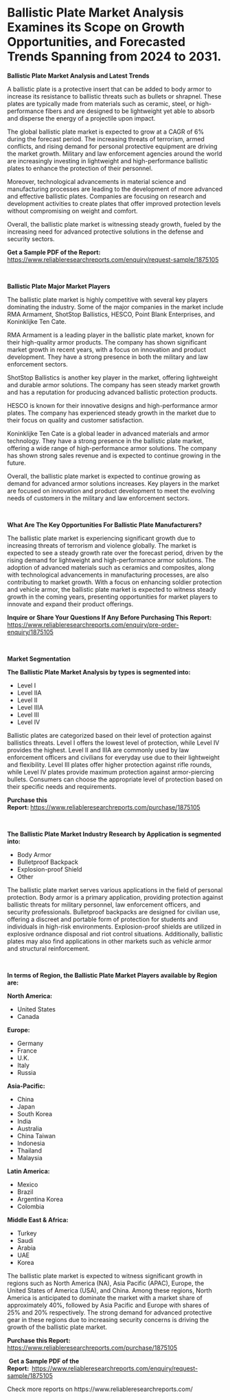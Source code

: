 <p><h1>Ballistic Plate Market Analysis Examines its Scope on Growth Opportunities, and Forecasted Trends Spanning from 2024 to 2031.</h1></p><p><strong>Ballistic Plate Market Analysis and Latest Trends</strong></p>
<p><p>A ballistic plate is a protective insert that can be added to body armor to increase its resistance to ballistic threats such as bullets or shrapnel. These plates are typically made from materials such as ceramic, steel, or high-performance fibers and are designed to be lightweight yet able to absorb and disperse the energy of a projectile upon impact.</p><p>The global ballistic plate market is expected to grow at a CAGR of 6% during the forecast period. The increasing threats of terrorism, armed conflicts, and rising demand for personal protective equipment are driving the market growth. Military and law enforcement agencies around the world are increasingly investing in lightweight and high-performance ballistic plates to enhance the protection of their personnel.</p><p>Moreover, technological advancements in material science and manufacturing processes are leading to the development of more advanced and effective ballistic plates. Companies are focusing on research and development activities to create plates that offer improved protection levels without compromising on weight and comfort.</p><p>Overall, the ballistic plate market is witnessing steady growth, fueled by the increasing need for advanced protective solutions in the defense and security sectors.</p></p>
<p><strong>Get a Sample PDF of the Report:&nbsp;</strong> <a href="https://www.reliableresearchreports.com/enquiry/request-sample/1875105">https://www.reliableresearchreports.com/enquiry/request-sample/1875105</a></p>
<p>&nbsp;</p>
<p><strong>Ballistic Plate Major Market Players</strong></p>
<p><p>The ballistic plate market is highly competitive with several key players dominating the industry. Some of the major companies in the market include RMA Armament, ShotStop Ballistics, HESCO, Point Blank Enterprises, and Koninklijke Ten Cate. </p><p>RMA Armament is a leading player in the ballistic plate market, known for their high-quality armor products. The company has shown significant market growth in recent years, with a focus on innovation and product development. They have a strong presence in both the military and law enforcement sectors. </p><p>ShotStop Ballistics is another key player in the market, offering lightweight and durable armor solutions. The company has seen steady market growth and has a reputation for producing advanced ballistic protection products. </p><p>HESCO is known for their innovative designs and high-performance armor plates. The company has experienced steady growth in the market due to their focus on quality and customer satisfaction. </p><p>Koninklijke Ten Cate is a global leader in advanced materials and armor technology. They have a strong presence in the ballistic plate market, offering a wide range of high-performance armor solutions. The company has shown strong sales revenue and is expected to continue growing in the future. </p><p>Overall, the ballistic plate market is expected to continue growing as demand for advanced armor solutions increases. Key players in the market are focused on innovation and product development to meet the evolving needs of customers in the military and law enforcement sectors.</p></p>
<p>&nbsp;</p>
<p><strong>What Are The Key Opportunities For Ballistic Plate Manufacturers?</strong></p>
<p><p>The ballistic plate market is experiencing significant growth due to increasing threats of terrorism and violence globally. The market is expected to see a steady growth rate over the forecast period, driven by the rising demand for lightweight and high-performance armor solutions. The adoption of advanced materials such as ceramics and composites, along with technological advancements in manufacturing processes, are also contributing to market growth. With a focus on enhancing soldier protection and vehicle armor, the ballistic plate market is expected to witness steady growth in the coming years, presenting opportunities for market players to innovate and expand their product offerings.</p></p>
<p><strong>Inquire or Share Your Questions If Any Before Purchasing This Report:</strong> <a href="https://www.reliableresearchreports.com/enquiry/pre-order-enquiry/1875105">https://www.reliableresearchreports.com/enquiry/pre-order-enquiry/1875105</a></p>
<p>&nbsp;</p>
<p><strong>Market Segmentation</strong></p>
<p><strong>The Ballistic Plate Market Analysis by types is segmented into:</strong></p>
<p><ul><li>Level Ⅰ</li><li>Level ⅡA</li><li>Level Ⅱ</li><li>Level ⅢA</li><li>Level Ⅲ</li><li>Level Ⅳ</li></ul></p>
<p><p>Ballistic plates are categorized based on their level of protection against ballistics threats. Level I offers the lowest level of protection, while Level IV provides the highest. Level II and IIIA are commonly used by law enforcement officers and civilians for everyday use due to their lightweight and flexibility. Level III plates offer higher protection against rifle rounds, while Level IV plates provide maximum protection against armor-piercing bullets. Consumers can choose the appropriate level of protection based on their specific needs and requirements.</p></p>
<p><strong>Purchase this Report:&nbsp;</strong><a href="https://www.reliableresearchreports.com/purchase/1875105">https://www.reliableresearchreports.com/purchase/1875105</a></p>
<p>&nbsp;</p>
<p><strong>The Ballistic Plate Market Industry Research by Application is segmented into:</strong></p>
<p><ul><li>Body Armor</li><li>Bulletproof Backpack</li><li>Explosion-proof Shield</li><li>Other</li></ul></p>
<p><p>The ballistic plate market serves various applications in the field of personal protection. Body armor is a primary application, providing protection against ballistic threats for military personnel, law enforcement officers, and security professionals. Bulletproof backpacks are designed for civilian use, offering a discreet and portable form of protection for students and individuals in high-risk environments. Explosion-proof shields are utilized in explosive ordnance disposal and riot control situations. Additionally, ballistic plates may also find applications in other markets such as vehicle armor and structural reinforcement.</p></p>
<p>&nbsp;</p>
<p><strong>In terms of Region, the Ballistic Plate Market Players available by Region are:</strong></p>
<p>
    <p> <strong> North America: </strong>
        <ul>
            <li>United States</li>
            <li>Canada</li>
        </ul>
        </p> 
    <p> <strong> Europe: </strong>
        <ul>
            <li>Germany</li>
            <li>France</li>
            <li>U.K.</li>
            <li>Italy</li>
            <li>Russia</li>
        </ul>
        </p> 
    <p> <strong> Asia-Pacific: </strong>
        <ul>
            <li>China</li>
            <li>Japan</li>
            <li>South Korea</li>
            <li>India</li>
            <li>Australia</li>
            <li>China Taiwan</li>
            <li>Indonesia</li>
            <li>Thailand</li>
            <li>Malaysia</li>
        </ul>
        </p> 
    <p> <strong> Latin America: </strong>
        <ul>
            <li>Mexico</li>
            <li>Brazil</li>
            <li>Argentina Korea</li>
            <li>Colombia</li>
        </ul>
        </p> 
    <p> <strong> Middle East & Africa: </strong>
        <ul>
            <li>Turkey</li>
            <li>Saudi</li>
            <li>Arabia</li>
            <li>UAE</li>
            <li>Korea</li>
        </ul>
    </p>
    </p>
<p><p>The ballistic plate market is expected to witness significant growth in regions such as North America (NA), Asia Pacific (APAC), Europe, the United States of America (USA), and China. Among these regions, North America is anticipated to dominate the market with a market share of approximately 40%, followed by Asia Pacific and Europe with shares of 25% and 20% respectively. The strong demand for advanced protective gear in these regions due to increasing security concerns is driving the growth of the ballistic plate market.</p></p>
<p><strong>Purchase this Report: </strong><a href="https://www.reliableresearchreports.com/purchase/1875105">https://www.reliableresearchreports.com/purchase/1875105</a></p>
<p>&nbsp;<strong>Get a Sample PDF of the Report:&nbsp;&nbsp;</strong><a href="https://www.reliableresearchreports.com/enquiry/request-sample/1875105">https://www.reliableresearchreports.com/enquiry/request-sample/1875105</a></p>
<p><strong></strong></p>
<p>Check more reports on https://www.reliableresearchreports.com/</p>